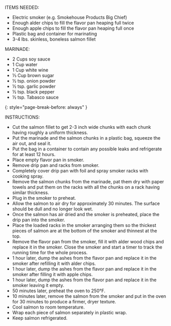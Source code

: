 <!-- Required extensions: attr_list -->
ITEMS NEEDED:

* Electric smoker (e.g. Smokehouse Products Big Chief)
* Enough alder chips to fill the flavor pan heaping full twice
* Enough apple chips to fill the flavor pan heaping full once
* Plastic bag and container for marinating
* 3-4 lbs. skinless, boneless salmon fillet

MARINADE:

* 2 Cups soy sauce
* 1 Cup water
* 1 Cup white wine
* ⅓ Cup brown sugar
* ½ tsp. onion powder
* ½ tsp. garlic powder
* ½ tsp. black pepper
* ½ tsp. Tabasco sauce

{: style="page-break-before: always" }

INSTRUCTIONS:

* Cut the salmon fillet to get 2-3 inch wide chunks with each
  chunk having roughly a uniform thickness.
* Put the marinade and the salmon chunks in a plastic bag, squeeze
  the air out, and seal it.
* Put the bag in a container to contain any possible leaks and
  refrigerate for at least 12 hours.
* Place empty flavor pan in smoker.
* Remove drip pan and racks from smoker.
* Completely cover drip pan with foil and spray smoker racks with
  cooking spray.
* Remove the salmon chunks from the marinade, pat them dry with paper
  towels and put them on the racks with all the chunks on a rack
  having similar thickness.
* Plug in the smoker to preheat.
* Allow the salmon to air dry for approximately 30 minutes.  The
  surface should be dull and no longer look wet.
* Once the salmon has air dried and the smoker is preheated, place
  the drip pan into the smoker.
* Place the loaded racks in the smoker arranging them so the
  thickest pieces of salmon are at the bottom of the smoker and
  thinnest at the top.
* Remove the flavor pan from the smoker, fill it with alder wood
  chips and replace it in the smoker.  Close the smoker and start
  a timer to track the running time for the whole process.
* 1 hour later, dump the ashes from the flavor pan and replace it
  in the smoker after refilling it with alder chips.
* 1 hour later, dump the ashes from the flavor pan and replace it
  in the smoker after filling it with apple chips.
* 1 hour later, dump the ashes from the flavor pan and replace it
  in the smoker leaving it empty.
* 50 minutes later, preheat the oven to 250°F.
* 10 minutes later, remove the salmon from the smoker and put in
  the oven for 30 minutes to produce a firmer, dryer texture.
* Cool salmon to room temperature.
* Wrap each piece of salmon separately in plastic wrap.
* Keep salmon refrigerated.
